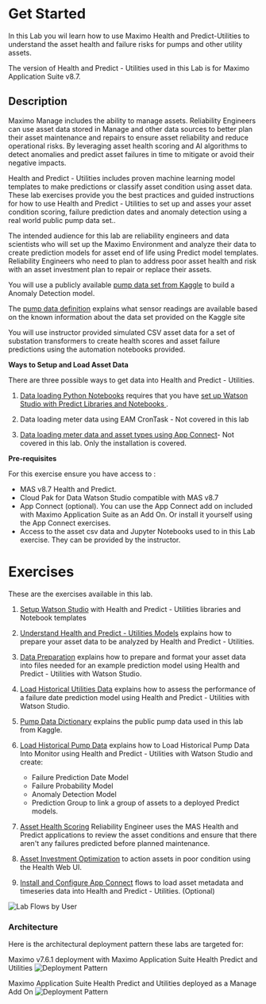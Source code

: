 # Get Started
In this Lab you wil learn how to use Maximo Health and Predict-Utilities to understand the asset health and failure risks for pumps and other utility assets.

The version of Health and Predict - Utilities used in this Lab is for Maximo Application Suite v8.7.

## Description

Maximo Manage includes the ability to manage assets.  Reliability Engineers can use asset data stored in Manage and other data sources to better plan their asset
maintenance and repairs to ensure asset reliability and reduce operational risks.  By leveraging asset health scoring and AI algorithms to detect anomalies and predict asset failures in time to mitigate or avoid their negative impacts. 

Health and Predict - Utilities includes proven  machine learning model templates to make predictions or 
classify asset condition using asset data.  These lab exercises provide you the best practices and guided instructions for how to use Health and Predict - Utilities to set up and asses your asset condition scoring, failure prediction dates and anomaly detection using a real world public pump data set..

The intended audience for this lab are reliability engineers and data scientists who will set up the Maximo Environment and  analyze their 
data to create prediction models for asset end of life using Predict model templates.  Reliability Engineers who need to
plan to address poor asset health and risk with an asset investment plan to repair or replace their assets.

You will use a publicly available [pump data set from Kaggle](https://www.kaggle.com/datasets/nphantawee/pump-sensor-data?resource=download) to build a Anomaly Detection model.   

The [pump data definition](https://www.kaggle.com/datasets/nphantawee/pump-sensor-data/discussion/131429?resource=download) explains what sensor readings are available based on the known information about the data set provided on the Kaggle site 

You will use instructor provided simulated CSV asset data for a set of substation transformers to create health scores and asset failure predictions using the automation notebooks provided.

**Ways to Setup and Load Asset Data**

There are three possible ways to get data into Health and Predict - Utilities.

1. [Data loading Python Notebooks](hpu_models.md) requires that you have [set up Watson Studio with Predict Libraries and Notebooks ](setup_watson_studio.md).

2. Data loading meter data using EAM CronTask  - Not covered in this lab

3. [Data loading meter data  and asset types using App Connect](dataload_appconnect.md)- Not covered in this lab. Only the installation is covered.


**Pre-requisites**

For this exercise ensure you have access to :

-  MAS v8.7  Health and Predict.    
-  Cloud Pak for Data Watson Studio compatible with MAS v8.7
-  App Connect (optional). You can use the App Connect add on included with Maximo Application Suite as an Add On. Or install it yourself using the App Connect exercises.
-  Access to the asset csv data and Jupyter Notebooks used to in this Lab exercise.  They can be provided by the instructor. 

# Exercises

These are the exercises available in this lab.

1. [Setup Watson Studio](setup_watson_studio.md) with Health and Predict - Utilities libraries and Notebook templates

2. [Understand Health and Predict - Utilities Models](hpu_models.md) explains how to prepare your asset data to be analyzed by Health and Predict - Utilities. 

3. [Data Preparation](data_preparation.md) explains how to prepare and format your asset data into files needed for an example prediction model using  Health and Predict - Utilities with Watson Studio.

4. [Load Historical Utilities Data](asset_data_loader.md) explains how to assess the performance of a failure date prediction model using  Health and Predict - Utilities with Watson Studio.

5. [Pump Data Dictionary](data_dictionary.md) explains the public pump data used in this lab from Kaggle.

6. [Load Historical Pump Data](fast_start_loader.md) explains how to Load Historical Pump Data Into Monitor using  Health and Predict - Utilities with Watson Studio and create:

   - Failure Prediction Date Model 
   - Failure Probability  Model 
   - Anomaly Detection Model 
   - Prediction Group to link  a group of assets to a deployed Predict models.

7. [Asset Health Scoring](appconnect_install.md) Reliability Engineer uses the MAS Health and Predict applications to review the asset conditions and ensure that there aren't any failures predicted before planned maintenance.

8. [Asset Investment Optimization](asset_investment.md) to action assets in poor condition using the Health Web UI.

9. [Install and Configure App Connect](appconnect_install.md) flows to load asset metadata and timeseries data into Health and Predict - Utilities.  (Optional)


![Lab Flows by User](/img/apm_8.7/lab_flow.png) 


### Architecture

Here is the architectural deployment pattern these labs are targeted for:

Maximo v7.6.1 deployment with Maximo Application Suite Health Predict and Utilities
![Deployment Pattern](/img/apm_8.7/EAMbase_architecture.png)

Maximo Application Suite Health Predict and Utilities deployed as a Manage Add On
![Deployment Pattern](/img/apm_8.7/ManageBase_architecture.png)

